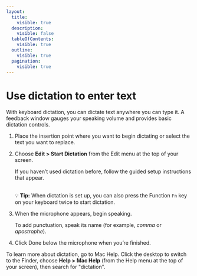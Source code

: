 ```yaml
---
layout:
  title:
    visible: true
  description:
    visible: false
  tableOfContents:
    visible: true
  outline:
    visible: true
  pagination:
    visible: true
---
```


# Use dictation to enter text

With keyboard dictation, you can dictate text anywhere you can type it. A feedback window gauges your speaking volume and provides basic dictation controls.

1. Place the insertion point where you want to begin dictating or select the text you want to replace. 
2.  Choose **Edit > Start Dictation** from the Edit menu at the top of your screen.

    If you haven’t used dictation before, follow the guided setup instructions that appear.\
     &#x20;

    :bulb: **Tip:** When dictation is set up, you can also press the Function `Fn` key on your keyboard twice to start dictation.
3.  When the microphone appears, begin speaking.

    To add punctuation, speak its name (for example, _comma_ or _apostrophe_).
4. Click Done below the microphone when you’re finished.

To learn more about dictation, go to Mac Help. Click the desktop to switch to the Finder, choose **Help > Mac Help** (from the Help menu at the top of your screen), then search for "dictation".

